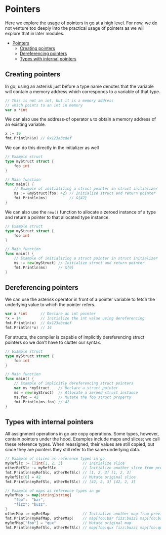 # Pointers

Here we explore the usage of pointers in go at a high level.  For now, we do not venture too deeply into the practical usage of pointers as we will explore that in later modules.

- [Pointers](#pointers)
  - [Creating pointers](#creating-pointers)
  - [Dereferencing pointers](#dereferencing-pointers)
  - [Types with internal pointers](#types-with-internal-pointers)

## Creating pointers

In go, using an asterisk just before a type name denotes that the variable will contain a memory address which corresponds to a variable of that type.
```go
// This is not an int, but it is a memory address
// which points to an int in memory
var x *int
```

We can also use the address-of operator `&` to obtain a memory address of an existing variable.
```go
x := 10
fmt.Println(&x) // 0x123abcdef
```

We can do this directly in the initializer as well
```go
// Example struct
type myStruct struct {
	foo int
}

// Main function
func main() {
    // Example of initializing a struct pointer in struct initializer
    ms := &myStruct{foo: 42} // Initialize struct and return pointer
    fmt.Println(ms)          // &{42}
}
```

We can also use the `new()` function to allocate a zeroed instance of a type and return a pointer to that allocated type instance.
```go
// Example struct
type myStruct struct {
	foo int
}

// Main function
func main() {
    // Example of initializing a struct pointer in struct initializer
    ms := new(myStruct) // Initialize struct and return pointer
    fmt.Println(ms)     // &{0}
}
```

## Dereferencing pointers

We can use the asterisk operator in front of a pointer variable to fetch the underlying value to which the pointer refers.
```go
var x *int      // Declare an int pointer
*x = 14         // Initialize the int value using dereferencing
fmt.Println(x)  // 0x123abcdef
fmt.Println(*x) // 14
```

For structs, the compiler is capable of implicitly dereferencing struct pointers so we don't have to clutter our syntax.
```go
// Example struct
type myStruct struct {
	foo int
}

// Main function
func main() {
    // Example of implicitly dereferencing struct pointers
    var ms *myStruct    // Declare a struct pointer
    ms = new(myStruct)  // Allocate a zeroed struct instance
    ms.foo = 42         // Mutate the foo struct property
    fmt.Println(ms.foo) // 42
}
```

## Types with internal pointers

All assignment operations in go are copy operations.  Some types, however, contain pointers under the hood.  Examples include maps and slices; we call these reference types.  When reassigned, their values are still copied, but since they are pointers they still refer to the same underlying data.
```go
// Example of slices as reference types in go
myRefSlc := []int{1, 2, 3}         // Initialize slice
otherRefSlc := myRefSlc            // Initialize another slice from previous slice
fmt.Println(myRefSlc, otherRefSlc) // [1, 2, 3] [1, 2, 3]
myRefSlc[0] = 42                   // Mutate original slice
fmt.Println(myRefSlc, otherRefSlc) // [42, 2, 3] [42, 2, 3]

// Example of maps as reference types in go
myRefMap := map[string]string{
    "foo":  "bar",
    "fizz": "buzz",
}
otherMap := myRefMap               // Initialize another map from previous map
fmt.Println(myRefMap, otherMap)    // map[foo:bar fizz:buzz] map[foo:bar fizz:buzz]
myRefMap["foo"] = "qux"            // Mutate original map
fmt.Println(myRefSlc, otherRefSlc) // map[foo:qux fizz:buzz] map[foo:qux fizz:buzz]
```